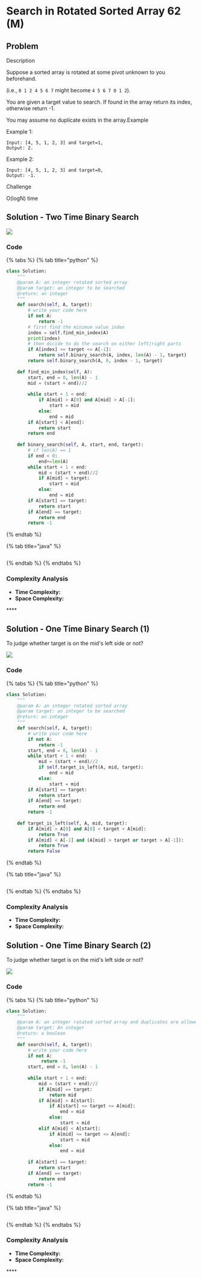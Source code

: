 # Search in Rotated Sorted Array 62 \(M\)

## Problem

Description

Suppose a sorted array is rotated at some pivot unknown to you beforehand.

\(i.e., `0 1 2 4 5 6 7` might become `4 5 6 7 0 1 2`\).

You are given a target value to search. If found in the array return its index, otherwise return -1.

You may assume no duplicate exists in the array.Example

Example 1:

```text
Input: [4, 5, 1, 2, 3] and target=1, 
Output: 2.
```

Example 2:

```text
Input: [4, 5, 1, 2, 3] and target=0, 
Output: -1.
```

Challenge

O\(logN\) time

## Solution - Two Time Binary Search

![](../../.gitbook/assets/screen-shot-2021-04-25-at-12.48.55-am.png)

### Code

{% tabs %}
{% tab title="python" %}
```python
class Solution:
    """
    @param A: an integer rotated sorted array
    @param target: an integer to be searched
    @return: an integer
    """
    def search(self, A, target):
        # write your code here
        if not A:
            return -1
        # first find the minimum value index
        index = self.find_min_index(A)
        print(index)
        # then dicide to do the search on either left/right parts
        if A[index] <= target <= A[-1]:
            return self.binary_search(A, index, len(A) - 1, target)
        return self.binary_search(A, 0, index - 1, target)
    
    def find_min_index(self, A):
        start, end = 0, len(A) - 1
        mid = (start + end)//2
        
        while start + 1 < end:
            if A[mid] > A[0] and A[mid] > A[-1]:
                start = mid
            else:
                end = mid
        if A[start] < A[end]:
            return start
        return end
    
    def binary_search(self, A, start, end, target):
        # if len(A) == 1
        if end < 0:
            end+=len(A)
        while start + 1 < end:
            mid = (start + end)//2
            if A[mid] < target:
                start = mid
            else:
                end = mid
        if A[start] == target:
            return start
        if A[end] == target:
            return end
        return -1
```
{% endtab %}

{% tab title="java" %}
```

```
{% endtab %}
{% endtabs %}

### Complexity Analysis

* **Time Complexity:**
* **Space Complexity:**

\*\*\*\*

## Solution - One Time Binary Search \(1\)

To judge whether target is on the mid's left side or not?

![](../../.gitbook/assets/screen-shot-2021-04-25-at-1.28.41-am.png)

### Code

{% tabs %}
{% tab title="python" %}
```python
class Solution:
    """
    @param A: an integer rotated sorted array
    @param target: an integer to be searched
    @return: an integer
    """
    def search(self, A, target):
        # write your code here
        if not A:
            return -1
        start, end = 0, len(A) - 1
        while start + 1 < end:
            mid = (start + end)//2
            if self.target_is_left(A, mid, target):
                end = mid
            else:
                start = mid
        if A[start] == target:
            return start
        if A[end] == target:
            return end
        return -1
    
    def target_is_left(self, A, mid, target):
        if A[mid] > A[0] and A[0] < target < A[mid]:
            return True
        if A[mid] < A[-1] and (A[mid] > target or target > A[-1]):
            return True
        return False      
```
{% endtab %}

{% tab title="java" %}
```

```
{% endtab %}
{% endtabs %}

### Complexity Analysis

* **Time Complexity:**
* **Space Complexity:**

## Solution - One Time Binary Search \(2\)

To judge whether target is on the mid's left side or not?

![](../../.gitbook/assets/screen-shot-2021-04-25-at-1.28.41-am.png)

### Code

{% tabs %}
{% tab title="python" %}
```python
class Solution:
    """
    @param A: an integer ratated sorted array and duplicates are allowed
    @param target: An integer
    @return: a boolean 
    """
    def search(self, A, target):
        # write your code here
        if not A:
             return -1
        start, end = 0, len(A) - 1
        
        while start + 1 < end:
            mid = (start + end)//2
            if A[mid] == target:
                return mid
            if A[mid] > A[start]:
                if A[start] <= target <= A[mid]:
                    end = mid
                else:
                    start = mid
            elif A[mid] < A[start]:
                if A[mid] <= target <= A[end]:
                    start = mid
                else:
                    end = mid
        
        if A[start] == target:
            return start
        if A[end] == target:
            return end
        return -1
```
{% endtab %}

{% tab title="java" %}
```

```
{% endtab %}
{% endtabs %}

### Complexity Analysis

* **Time Complexity:**
* **Space Complexity:**

\*\*\*\*

